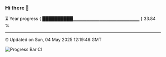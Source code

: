 ### Hi there 👋

⏳ Year progress { ██████████▁▁▁▁▁▁▁▁▁▁▁▁▁▁▁▁▁▁▁▁ } 33.84 %

---

⏰ Updated on Sun, 04 May 2025 12:19:46 GMT

![Progress Bar CI](https://github.com/Shyam-Makwana/GitHub-Actions-Demo/workflows/Progress%20Bar%20CI/badge.svg)
